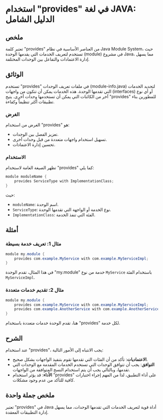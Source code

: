 <!--
Meta Description: # استخدام "provides" في لغة JAVA: الدليل الشامل ## ملخص تعتبر كلمة "provides" من العناصر الأساسية في نظام Java Module System، حيث تستخدم لتعريف الخدما...
Meta Keywords: provides, module, التي, java, استخدام
-->

# استخدام "provides" في لغة JAVA: الدليل الشامل

## ملخص
تعتبر كلمة "provides" من العناصر الأساسية في نظام Java Module System، حيث تستخدم لتعريف الخدمات التي يقدمها الوحدة (module) في مشروع Java، مما يسهل إدارة الاعتمادات والتفاعل بين الوحدات المختلفة.

## الوثائق
تستخدم "provides" في ملفات تعريف الوحدات (module-info.java) لتحديد الخدمات التي تقدمها الوحدة. هذه الخدمات يمكن أن تتكون من واجهات (interfaces) أو أي نوع آخر من الكائنات التي يمكن أن تستخدمها وحدات أخرى. يتيح "provides" للمطورين بناء تطبيقات أكثر تنظيماً وكفاءة.

### الغرض
الغرض من استخدام "provides" هو:
- تعزيز الفصل بين الوحدات.
- تسهيل استخدام واجهات متعددة من قبل وحدات أخرى.
- تحسين إدارة الاعتمادات.

### الاستخدام
تظهر الصيغة العامة لاستخدام "provides" كما يلي:
```java
module moduleName {
    provides ServiceType with ImplementationClass;
}
```
حيث:
- `moduleName`: اسم الوحدة.
- `ServiceType`: نوع الخدمة أو الواجهة التي تقدمها الوحدة.
- `ImplementationClass`: الفئة التي تنفذ الخدمة.

## أمثلة
### مثال 1: تعريف خدمة بسيطة
```java
module my.module {
    provides com.example.MyService with com.example.MyServiceImpl;
}
```
في هذا المثال، تقدم الوحدة "my.module" خدمة من نوع `MyService` باستخدام الفئة `MyServiceImpl`.

### مثال 2: تقديم خدمات متعددة
```java
module my.module {
    provides com.example.MyService with com.example.MyServiceImpl;
    provides com.example.AnotherService with com.example.AnotherServiceImpl;
}
```
هنا، تقدم الوحدة خدمات متعددة باستخدام "provides" لكل خدمة.

## الشرح
عند استخدام "provides"، يجب الانتباه إلى الأمور التالية:
- **الاعتماديات**: تأكد من أن الفئات التي تقدمها تقوم بتنفيذ الواجهات بشكل صحيح.
- **التوافق**: يجب أن تتوافق الوحدات التي تستخدم الخدمات المقدمة مع الوحدات التي تقدمها، وبالتالي يجب أن يتم استخدام النسخ المتوافقة من الواجهات.
- **الأداء**: قد يؤثر استخدام "provides" على أداء التطبيق، لذا من المهم إجراء اختبارات كافية للتأكد من عدم وجود مشكلات.

## ملخص جملة واحدة
تعتبر "provides" في Java أداة قوية لتعريف الخدمات التي تقدمها الوحدات، مما يسهل إدارة التطبيقات المعقدة.